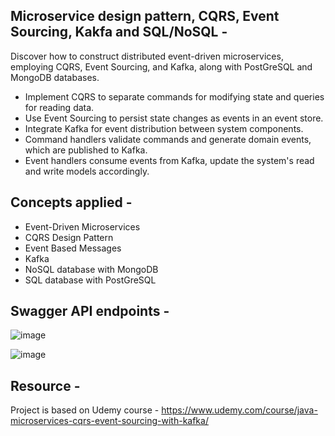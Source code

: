 ## Microservice design pattern, CQRS, Event Sourcing, Kakfa and SQL/NoSQL - 


Discover how to construct distributed event-driven microservices, employing CQRS, Event Sourcing, and Kafka, along with PostGreSQL and MongoDB databases. 

- Implement CQRS to separate commands for modifying state and queries for reading data.
- Use Event Sourcing to persist state changes as events in an event store.
- Integrate Kafka for event distribution between system components.
- Command handlers validate commands and generate domain events, which are published to Kafka.
- Event handlers consume events from Kafka, update the system's read and write models accordingly.

## Concepts applied -  
- Event-Driven Microservices
- CQRS Design Pattern
- Event Based Messages
- Kafka
- NoSQL database with MongoDB
- SQL database with PostGreSQL

## Swagger API endpoints - 

![image](https://github.com/coding-nomadic/microservice-cqrs-event-sourcing/assets/8009104/3c9f48ba-8a9a-465e-a65c-83460d05f668)


![image](https://github.com/coding-nomadic/microservice-cqrs-event-sourcing/assets/8009104/1d75b441-ea4a-4f57-8e43-a2a6cb22f3c4)


## Resource -  

Project is based on Udemy course - https://www.udemy.com/course/java-microservices-cqrs-event-sourcing-with-kafka/
